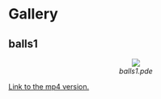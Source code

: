 # Gallery

## balls1

<p align="center">
   <img src="https://media.giphy.com/media/hVaO71kAKSGybdQiiV/200w_d.gif"/><br>
   <i>balls1.pde</i>
</p>
<a href="https://media.giphy.com/media/hVaO71kAKSGybdQiiV/giphy.mp4">Link to the mp4 version.<a/>
